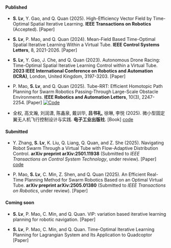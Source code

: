 #### Published

- <strong>S. Lv</strong>, Y. Gao, and Q. Quan (2025). High-Efficiency Vector Field by Time-Optimal Spatial Iterative Learning. <strong>IEEE Transactions on Robotics</strong> (Accepted). [Paper]

- <strong>S. Lv</strong>, P. Mao, and Q. Quan (2024). Mean-Field Based Time-Optimal Spatial Iterative Learning Within a Virtual Tube. <strong>IEEE Control Systems Letters</strong>, 8, 2021-2026. [Paper]

- <strong>S. Lv</strong>, Y. Gao, J. Che, and Q. Quan (2023). Autonomous Drone Racing: Time-Optimal Spatial Iterative Learning Control within a Virtual Tube. <strong>2023 IEEE International Conference on Robotics and Automation (ICRA)</strong>, London, United Kingdom, 3197-3203. [Paper]

- P. Mao, <strong>S. Lv</strong>, and Q. Quan (2025). Tube-RRT: Efficient Homotopic Path Planning for Swarm Robotics Passing-Through Large-Scale Obstacle Environments. <strong>IEEE Robotics and Automation Letters</strong>, 10(3), 2247-2254. [Paper] [![Code](https://img.shields.io/badge/View_Code-blue)](https://github.com/MorePanda123/TubeRRT)

- 全权, 高文瀚, 刘润潇, 陈鑫泉, 戴训华, <strong>吕书礼</strong>, 徐琳, 李悦 (2025). 微小型固定翼无人机飞行控制设计与实践. <strong>电子工业出版社</strong>. [Book] [code](https://rflysim.com/doc/zh/C/5.FW_Book.html)

#### Submitted

- Y. Zhang, <strong>S. Lv</strong>, K. Liu, Q. Liang, Q. Quan, and Z. She (2025). Navigating Robot Swarm Through a Virtual Tube with Flow-Adaptive Distribution Control. <strong>arXiv preprint arXiv:2501.11938</strong> (Submitted to <i>IEEE Transactions on Control System Technology</i>, under review). [Paper] [code](https://github.com/Yongwei-Zhang/Narrow-Virtual-Tube-Navigation)

- P. Mao, <strong>S. Lv</strong>, C. Min, Z. Shen, and Q. Quan (2025). An Efficient Real-Time Planning Method for Swarm Robotics Based on an Optimal Virtual Tube. <strong>arXiv preprint arXiv:2505.01380</strong> (Submitted to <i>IEEE Transactions on Robotics</i>, under review). [Paper]

#### Coming soon

- <strong>S. Lv</strong>, P. Mao, C. Min, and Q. Quan. VIP: variation based iterative learning planning for robotic navigation. [Paper]

- <strong>S. Lv</strong>, P. Mao, C. Min, and Q. Quan. Time-Optimal Iterative Learning Planning for Lagrangian System and Its Application to Quadcoptor [Paper]